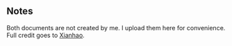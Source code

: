 ## Notes

Both documents are not created by me. I upload them here for convenience. Full credit goes to [Xianhao](https://www.comp.nus.edu.sg/~xianhao/).